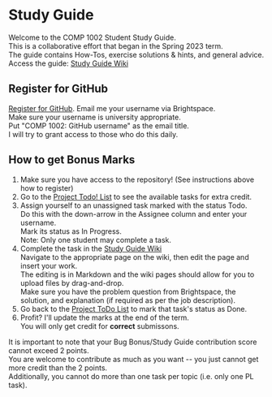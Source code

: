 # Study Guide

Welcome to the COMP 1002 Student Study Guide.
<br>This is a collaborative effort that began in the Spring 2023 term.
<br>The guide contains How-Tos, exercise solutions & hints, and general advice.
<br>Access the guide: [Study Guide Wiki](https://github.com/COMP-1002/Study-Guide/wiki)

## Register for GitHub
[Register for GitHub](https://github.com/signup). Email me your username via Brightspace.
<br>Make sure your username is university appropriate.
<br>Put "COMP 1002: GitHub username" as the email title.
<br>I will try to grant access to those who do this daily.

## How to get Bonus Marks

1. Make sure you have access to the repository! (See instructions above how to register)
2. Go to the [Project Todo! List](https://github.com/orgs/COMP-1002/projects/1/views/1) to see the available tasks for extra credit.
3. Assign yourself to an unassigned task marked with the status Todo. 
   <br>Do this with the down-arrow in the Assignee column and enter your username.
   <br>Mark its status as In Progress.
   <br>Note: Only one student may complete a task.
4. Complete the task in the [Study Guide Wiki](https://github.com/COMP-1002/Study-Guide/wiki/COMP-1002-Student-Study-Guide)
<br>Navigate to the appropriate page on the wiki, then edit the page and insert your work.
<br>The editing is in Markdown and the wiki pages should allow for you to upload files by drag-and-drop.
<br>Make sure you have the problem question from Brightspace, the solution, and explanation (if required as per the job description).
5. Go back to the [Project ToDo List](https://github.com/orgs/MUN-COMP-1002/projects/1) to mark that task's status as Done.
6. Profit? I'll update the marks at the end of the term.
<br> You will only get credit for **correct** submissons.

It is important to note that your Bug Bonus/Study Guide contribution score cannot exceed 2 points.
<br>You are welcome to contribute as much as you want -- you just cannot get more credit than the 2 points.
<br>Additionally, you cannot do more than one task per topic (i.e. only one PL task).
